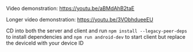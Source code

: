Video demonstration: https://youtu.be/aBMdAhB2taE

Longer video demonstration: https://youtu.be/3VObhdueeEU

CD into both the server and client and run `npm install --legacy-peer-deps` to install dependencies and `npm run android-dev` to start client but replace the deviceId with your device ID
